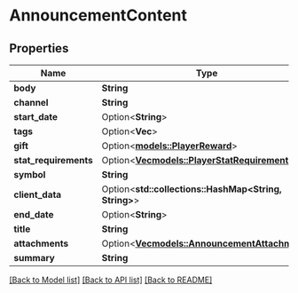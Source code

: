 # AnnouncementContent

## Properties

Name | Type | Description | Notes
------------ | ------------- | ------------- | -------------
**body** | **String** |  | 
**channel** | **String** |  | 
**start_date** | Option<**String**> |  | [optional]
**tags** | Option<**Vec<String>**> |  | [optional]
**gift** | Option<[**models::PlayerReward**](PlayerReward.md)> |  | [optional]
**stat_requirements** | Option<[**Vec<models::PlayerStatRequirement>**](PlayerStatRequirement.md)> |  | [optional]
**symbol** | **String** |  | 
**client_data** | Option<**std::collections::HashMap<String, String>**> |  | [optional]
**end_date** | Option<**String**> |  | [optional]
**title** | **String** |  | 
**attachments** | Option<[**Vec<models::AnnouncementAttachment>**](AnnouncementAttachment.md)> |  | [optional]
**summary** | **String** |  | 

[[Back to Model list]](../README.md#documentation-for-models) [[Back to API list]](../README.md#documentation-for-api-endpoints) [[Back to README]](../README.md)


